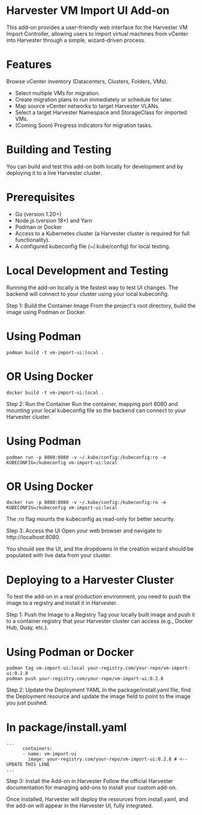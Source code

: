 # Harvester VM Import UI Add-on

This add-on provides a user-friendly web interface for the Harvester VM Import Controller, allowing users to import virtual machines from vCenter into Harvester through a simple, wizard-driven process.

# Features
Browse vCenter inventory (Datacenters, Clusters, Folders, VMs).

* Select multiple VMs for migration.
* Create migration plans to run immediately or schedule for later.
* Map source vCenter networks to target Harvester VLANs.
* Select a target Harvester Namespace and StorageClass for imported VMs.
* (Coming Soon) Progress indicators for migration tasks.

# Building and Testing
You can build and test this add-on both locally for development and by deploying it to a live Harvester cluster.

# Prerequisites
* Go (version 1.20+)
* Node.js (version 18+) and Yarn
* Podman or Docker
* Access to a Kubernetes cluster (a Harvester cluster is required for full functionality).
* A configured kubeconfig file (~/.kube/config) for local testing.

#  Local Development and Testing
Running the add-on locally is the fastest way to test UI changes. The backend will connect to your cluster using your local kubeconfig.

Step 1: Build the Container Image
From the project's root directory, build the image using Podman or Docker.

# Using Podman
```
podman build -t vm-import-ui:local .
```

# OR Using Docker
```
docker build -t vm-import-ui:local .
```

Step 2: Run the Container
Run the container, mapping port 8080 and mounting your local kubeconfig file so the backend can connect to your Harvester cluster.

# Using Podman
```
podman run -p 8080:8080 -v ~/.kube/config:/kubeconfig:ro -e KUBECONFIG=/kubeconfig vm-import-ui:local
```
# OR Using Docker
```
docker run -p 8080:8080 -v ~/.kube/config:/kubeconfig:ro -e KUBECONFIG=/kubeconfig vm-import-ui:local
```
The :ro flag mounts the kubeconfig as read-only for better security.

Step 3: Access the UI
Open your web browser and navigate to http://localhost:8080.

You should see the UI, and the dropdowns in the creation wizard should be populated with live data from your cluster.

# Deploying to a Harvester Cluster
To test the add-on in a real production environment, you need to push the image to a registry and install it in Harvester.

Step 1: Push the Image to a Registry
Tag your locally built image and push it to a container registry that your Harvester cluster can access (e.g., Docker Hub, Quay, etc.).

# Using Podman or Docker
```
podman tag vm-import-ui:local your-registry.com/your-repo/vm-import-ui:0.2.8
podman push your-registry.com/your-repo/vm-import-ui:0.2.8
```

Step 2: Update the Deployment YAML
In the package/install.yaml file, find the Deployment resource and update the image field to point to the image you just pushed.

# In package/install.yaml
```
...
      containers:
      - name: vm-import-ui
        image: your-registry.com/your-repo/vm-import-ui:0.2.8 # <-- UPDATE THIS LINE
...
```

Step 3: Install the Add-on in Harvester
Follow the official Harvester documentation for managing add-ons to install your custom add-on.

Once installed, Harvester will deploy the resources from install.yaml, and the add-on will appear in the Harvester UI, fully integrated.
